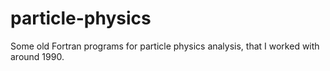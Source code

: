# particle-physics
Some old Fortran programs for particle physics analysis, that I worked with around 1990.
